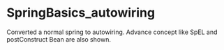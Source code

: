 # SpringBasics_autowiring
Converted a normal spring to autowiring. Advance concept like SpEL and postConstruct Bean are also shown.
